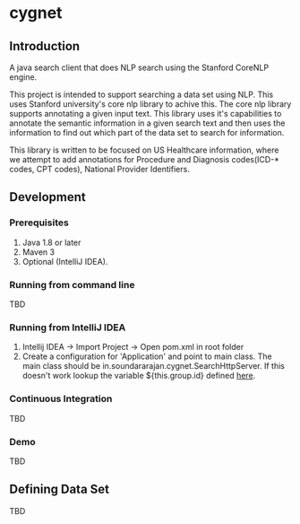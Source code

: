 # cygnet
## Introduction
A java search client that does NLP search using the Stanford CoreNLP engine.

This project is intended to support searching a data set using NLP. This uses Stanford university's core nlp library to achive this. The core nlp library supports annotating a given input text. This library uses it's capabilities to annotate the semantic information in a given search text and then uses the information to find out which part of the data set to search for information. 

This library is written to be focused on US Healthcare information, where we attempt to add annotations for Procedure and Diagnosis codes(ICD-* codes, CPT codes), National Provider Identifiers.


## Development
### Prerequisites
1. Java 1.8 or later
2. Maven 3
3. Optional (IntelliJ IDEA).

### Running from command line 
TBD

### Running from IntelliJ IDEA
1. Intellij IDEA -> Import Project -> Open pom.xml in root folder
2. Create a configuration for 'Application' and point to main class. The main class should be in.soundararajan.cygnet.SearchHttpServer. If this doesn't work lookup the variable ${this.group.id} defined [here](https://github.com/soundarmoorthy/cygnet/blob/master/pom.xml).

### Continuous Integration
TBD

### Demo
TBD

## Defining Data Set

TBD
